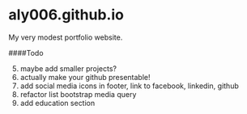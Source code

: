 aly006.github.io
================

My very modest portfolio website.

####Todo

5. maybe add smaller projects?
6. actually make your github presentable!
7.  add social media icons in footer, link to facebook, linkedin, github
8. refactor list bootstrap media query
9. add education section